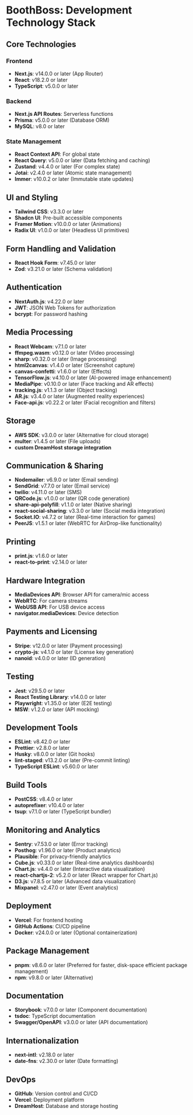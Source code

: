 # BoothBoss: Development Technology Stack

## Core Technologies

### Frontend
- **Next.js**: v14.0.0 or later (App Router)
- **React**: v18.2.0 or later
- **TypeScript**: v5.0.0 or later

### Backend
- **Next.js API Routes**: Serverless functions
- **Prisma**: v5.0.0 or later (Database ORM)
- **MySQL**: v8.0 or later

### State Management
- **React Context API**: For global state
- **React Query**: v5.0.0 or later (Data fetching and caching)
- **Zustand**: v4.4.0 or later (For complex state)
- **Jotai**: v2.4.0 or later (Atomic state management)
- **Immer**: v10.0.2 or later (Immutable state updates)

## UI and Styling
- **Tailwind CSS**: v3.3.0 or later
- **Shadcn UI**: Pre-built accessible components
- **Framer Motion**: v10.0.0 or later (Animations)
- **Radix UI**: v1.0.0 or later (Headless UI primitives)

## Form Handling and Validation
- **React Hook Form**: v7.45.0 or later
- **Zod**: v3.21.0 or later (Schema validation)

## Authentication
- **NextAuth.js**: v4.22.0 or later
- **JWT**: JSON Web Tokens for authorization
- **bcrypt**: For password hashing

## Media Processing
- **React Webcam**: v7.1.0 or later
- **ffmpeg.wasm**: v0.12.0 or later (Video processing)
- **sharp**: v0.32.0 or later (Image processing)
- **html2canvas**: v1.4.0 or later (Screenshot capture)
- **canvas-confetti**: v1.6.0 or later (Effects)
- **TensorFlow.js**: v4.10.0 or later (AI-powered image enhancement)
- **MediaPipe**: v0.10.0 or later (Face tracking and AR effects)
- **tracking.js**: v1.1.3 or later (Object tracking)
- **AR.js**: v3.4.0 or later (Augmented reality experiences)
- **Face-api.js**: v0.22.2 or later (Facial recognition and filters)

## Storage
- **AWS SDK**: v3.0.0 or later (Alternative for cloud storage)
- **multer**: v1.4.5 or later (File uploads)
- **custom DreamHost storage integration**

## Communication & Sharing
- **Nodemailer**: v6.9.0 or later (Email sending)
- **SendGrid**: v7.7.0 or later (Email service)
- **twilio**: v4.11.0 or later (SMS)
- **QRCode.js**: v1.0.0 or later (QR code generation)
- **share-api-polyfill**: v1.1.0 or later (Native sharing)
- **react-social-sharing**: v3.3.0 or later (Social media integration)
- **Socket.IO**: v4.7.2 or later (Real-time interaction for games)
- **PeerJS**: v1.5.1 or later (WebRTC for AirDrop-like functionality)

## Printing
- **print.js**: v1.6.0 or later
- **react-to-print**: v2.14.0 or later

## Hardware Integration
- **MediaDevices API**: Browser API for camera/mic access
- **WebRTC**: For camera streams
- **WebUSB API**: For USB device access
- **navigator.mediaDevices**: Device detection

## Payments and Licensing
- **Stripe**: v12.0.0 or later (Payment processing)
- **crypto-js**: v4.1.0 or later (License key generation)
- **nanoid**: v4.0.0 or later (ID generation)

## Testing
- **Jest**: v29.5.0 or later
- **React Testing Library**: v14.0.0 or later
- **Playwright**: v1.35.0 or later (E2E testing)
- **MSW**: v1.2.0 or later (API mocking)

## Development Tools
- **ESLint**: v8.42.0 or later
- **Prettier**: v2.8.0 or later
- **Husky**: v8.0.0 or later (Git hooks)
- **lint-staged**: v13.2.0 or later (Pre-commit linting)
- **TypeScript ESLint**: v5.60.0 or later

## Build Tools
- **PostCSS**: v8.4.0 or later
- **autoprefixer**: v10.4.0 or later
- **tsup**: v7.1.0 or later (TypeScript bundler)

## Monitoring and Analytics
- **Sentry**: v7.53.0 or later (Error tracking)
- **Posthog**: v1.96.0 or later (Product analytics)
- **Plausible**: For privacy-friendly analytics
- **Cube.js**: v0.33.0 or later (Real-time analytics dashboards)
- **Chart.js**: v4.4.0 or later (Interactive data visualization)
- **react-chartjs-2**: v5.2.0 or later (React wrapper for Chart.js)
- **D3.js**: v7.8.5 or later (Advanced data visualization)
- **Mixpanel**: v2.47.0 or later (Event analytics)

## Deployment
- **Vercel**: For frontend hosting
- **GitHub Actions**: CI/CD pipeline
- **Docker**: v24.0.0 or later (Optional containerization)

## Package Management
- **pnpm**: v8.6.0 or later (Preferred for faster, disk-space efficient package management)
- **npm**: v9.8.0 or later (Alternative)

## Documentation
- **Storybook**: v7.0.0 or later (Component documentation)
- **tsdoc**: TypeScript documentation
- **Swagger/OpenAPI**: v3.0.0 or later (API documentation)

## Internationalization
- **next-intl**: v2.18.0 or later
- **date-fns**: v2.30.0 or later (Date formatting)

## DevOps
- **GitHub**: Version control and CI/CD
- **Vercel**: Deployment platform
- **DreamHost**: Database and storage hosting